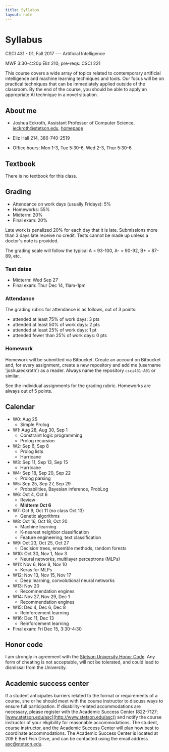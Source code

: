 ```yaml
---
title: Syllabus
layout: note
---
```


# Syllabus

CSCI 431 - 01, Fall 2017 --- Artificial Intelligence

MWF 3:30-4:20p Eliz 210; pre-reqs: CSCI 221

This course covers a wide array of topics related to contemporary artificial intelligence and machine learning techniques and tools. Our focus will be on practical techniques that can be immediately applied outside of the classroom. By the end of the course, you should be able to apply an appropriate AI technique in a novel situation.

## About me

- Joshua Eckroth, Assistant Professor of Computer Science, [jeckroth@stetson.edu](mailto:jeckroth@stetson.edu), [homepage](http://www2.stetson.edu/~jeckroth/)

- Eliz Hall 214, 386-740-2519

- Office hours: Mon 1-3, Tue 5:30-6, Wed 2-3, Thur 5:30-6

## Textbook

There is no textbook for this class.

## Grading

- Attendance on work days (usually Fridays): 5%
- Homeworks: 55%
- Midterm: 20%
- Final exam: 20%

Late work is penalized 20% for each day that it is late. Submissions
more than 3 days late receive no credit. Tests cannot be made up
unless a doctor's note is provided.

The grading scale will follow the typical A = 93-100, A- = 90-92, B+ = 87-89, etc.

### Test dates

- Midterm: Wed Sep 27
- Final exam: Thur Dec 14, 11am-1pm

### Attendance

The grading rubric for attendance is as follows, out of 3 points:

- attended at least 75% of work days: 3 pts
- attended at least 50% of work days: 2 pts
- attended at least 25% of work days: 1 pt
- attended fewer than 25% of work days: 0 pts

### Homework

Homework will be submitted via Bitbucket. Create an account on Bitbucket and, for every assignment, create a new repository and add me (username 'joshuaeckroth') as a reader. Always name the repository `csci431-A01` or similar.

See the individual assignments for the grading rubric. Homeworks are always out of 5 points.

## Calendar

- W0: Aug 25
  - Simple Prolog
- W1: Aug 28, Aug 30, Sep 1
  - Constraint logic programming
  - Prolog recursion
- W2: Sep 6, Sep 8
  - Prolog lists
  - Hurricane
- W3: Sep 11, Sep 13, Sep 15
  - Hurricane
- W4: Sep 18, Sep 20, Sep 22
  - Prolog parsing
- W5: Sep 25, Sep 27, Sep 29
  - Probabilities, Bayesian inference, ProbLog
- W6: Oct 4, Oct 6
  - Review
  - **Midterm Oct 6**
- W7: Oct 9, Oct 11 (no class Oct 13)
  - Genetic algorithms
- W8: Oct 16, Oct 18, Oct 20
  - Machine learning
  - K-nearest neighbor classification
  - Feature engineering, text classification
- W9: Oct 23, Oct 25, Oct 27
  - Decision trees, ensemble methods, random forests
- W10: Oct 30, Nov 1, Nov 3
  - Neural networks, multilayer perceptrons (MLPs)
- W11: Nov 6, Nov 8, Nov 10
  - Keras for MLPs
- W12: Nov 13, Nov 15, Nov 17
  - Deep learning, convolutional neural networks
- W13: Nov 20
  - Recommendation engines
- W14: Nov 27, Nov 29, Dec 1
  - Recommendation engines
- W15: Dec 4, Dec 6, Dec 8
  - Reinforcement learning
- W16: Dec 11, Dec 13
  - Reinforcement learning
- Final exam: Fri Dec 15, 3:30-4:30

## Honor code

I am strongly in agreement with the [Stetson University Honor Code](http://www.stetson.edu/other/honor-system/). Any form of cheating is not acceptable, will not be tolerated, and could lead to dismissal from the University.

## Academic success center

If a student anticipates barriers related to the format or requirements of a course, she or he should meet with the course instructor to discuss ways to ensure full participation. If disability-related accommodations are necessary, please register with the Academic Success Center (822-7127; [www.stetson.edu/asc](http://www.stetson.edu/asc)) and notify the course instructor of your eligibility for reasonable accommodations. The student, course instructor, and the Academic Success Center will plan how best to coordinate accommodations. The Academic Success Center is located at 209 E Bert Fish Drive, and can be contacted using the email address [asc@stetson.edu](mailto:asc@stetson.edu).


